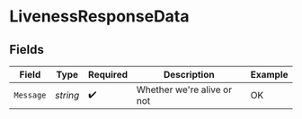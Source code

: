 # LivenessResponseData


## Fields

| Field                      | Type                       | Required                   | Description                | Example                    |
| -------------------------- | -------------------------- | -------------------------- | -------------------------- | -------------------------- |
| `Message`                  | *string*                   | :heavy_check_mark:         | Whether we're alive or not | OK                         |